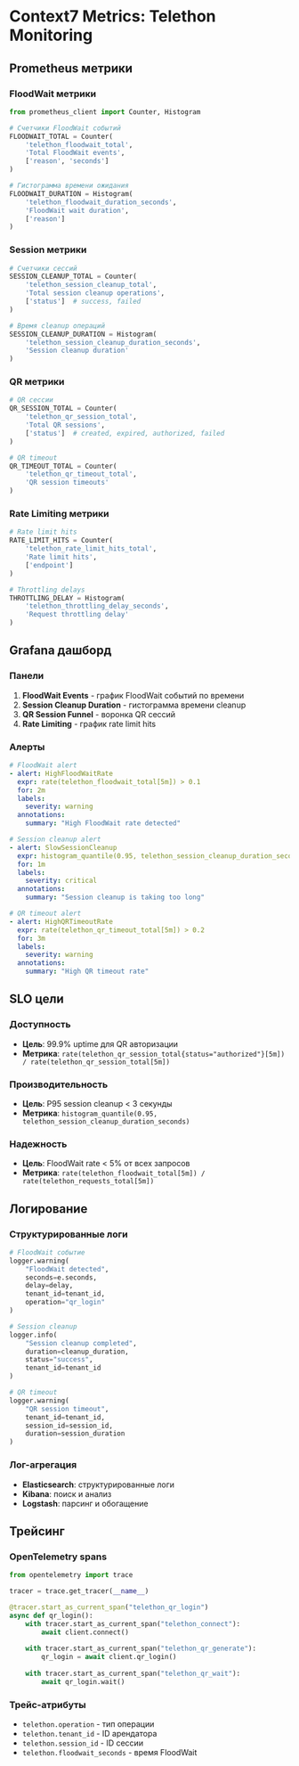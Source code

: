 # Context7 Metrics: Telethon Monitoring

## Prometheus метрики

### FloodWait метрики
```python
from prometheus_client import Counter, Histogram

# Счетчики FloodWait событий
FLOODWAIT_TOTAL = Counter(
    'telethon_floodwait_total', 
    'Total FloodWait events', 
    ['reason', 'seconds']
)

# Гистограмма времени ожидания
FLOODWAIT_DURATION = Histogram(
    'telethon_floodwait_duration_seconds',
    'FloodWait wait duration',
    ['reason']
)
```

### Session метрики
```python
# Счетчики сессий
SESSION_CLEANUP_TOTAL = Counter(
    'telethon_session_cleanup_total',
    'Total session cleanup operations',
    ['status']  # success, failed
)

# Время cleanup операций
SESSION_CLEANUP_DURATION = Histogram(
    'telethon_session_cleanup_duration_seconds',
    'Session cleanup duration'
)
```

### QR метрики
```python
# QR сессии
QR_SESSION_TOTAL = Counter(
    'telethon_qr_session_total',
    'Total QR sessions',
    ['status']  # created, expired, authorized, failed
)

# QR timeout
QR_TIMEOUT_TOTAL = Counter(
    'telethon_qr_timeout_total',
    'QR session timeouts'
)
```

### Rate Limiting метрики
```python
# Rate limit hits
RATE_LIMIT_HITS = Counter(
    'telethon_rate_limit_hits_total',
    'Rate limit hits',
    ['endpoint']
)

# Throttling delays
THROTTLING_DELAY = Histogram(
    'telethon_throttling_delay_seconds',
    'Request throttling delay'
)
```

## Grafana дашборд

### Панели
1. **FloodWait Events** - график FloodWait событий по времени
2. **Session Cleanup Duration** - гистограмма времени cleanup
3. **QR Session Funnel** - воронка QR сессий
4. **Rate Limiting** - график rate limit hits

### Алерты
```yaml
# FloodWait alert
- alert: HighFloodWaitRate
  expr: rate(telethon_floodwait_total[5m]) > 0.1
  for: 2m
  labels:
    severity: warning
  annotations:
    summary: "High FloodWait rate detected"

# Session cleanup alert
- alert: SlowSessionCleanup
  expr: histogram_quantile(0.95, telethon_session_cleanup_duration_seconds) > 5
  for: 1m
  labels:
    severity: critical
  annotations:
    summary: "Session cleanup is taking too long"

# QR timeout alert
- alert: HighQRTimeoutRate
  expr: rate(telethon_qr_timeout_total[5m]) > 0.2
  for: 3m
  labels:
    severity: warning
  annotations:
    summary: "High QR timeout rate"
```

## SLO цели

### Доступность
- **Цель**: 99.9% uptime для QR авторизации
- **Метрика**: `rate(telethon_qr_session_total{status="authorized"}[5m]) / rate(telethon_qr_session_total[5m])`

### Производительность
- **Цель**: P95 session cleanup < 3 секунды
- **Метрика**: `histogram_quantile(0.95, telethon_session_cleanup_duration_seconds)`

### Надежность
- **Цель**: FloodWait rate < 5% от всех запросов
- **Метрика**: `rate(telethon_floodwait_total[5m]) / rate(telethon_requests_total[5m])`

## Логирование

### Структурированные логи
```python
# FloodWait событие
logger.warning(
    "FloodWait detected",
    seconds=e.seconds,
    delay=delay,
    tenant_id=tenant_id,
    operation="qr_login"
)

# Session cleanup
logger.info(
    "Session cleanup completed",
    duration=cleanup_duration,
    status="success",
    tenant_id=tenant_id
)

# QR timeout
logger.warning(
    "QR session timeout",
    tenant_id=tenant_id,
    session_id=session_id,
    duration=session_duration
)
```

### Лог-агрегация
- **Elasticsearch**: структурированные логи
- **Kibana**: поиск и анализ
- **Logstash**: парсинг и обогащение

## Трейсинг

### OpenTelemetry spans
```python
from opentelemetry import trace

tracer = trace.get_tracer(__name__)

@tracer.start_as_current_span("telethon_qr_login")
async def qr_login():
    with tracer.start_as_current_span("telethon_connect"):
        await client.connect()
    
    with tracer.start_as_current_span("telethon_qr_generate"):
        qr_login = await client.qr_login()
    
    with tracer.start_as_current_span("telethon_qr_wait"):
        await qr_login.wait()
```

### Трейс-атрибуты
- `telethon.operation` - тип операции
- `telethon.tenant_id` - ID арендатора
- `telethon.session_id` - ID сессии
- `telethon.floodwait_seconds` - время FloodWait
